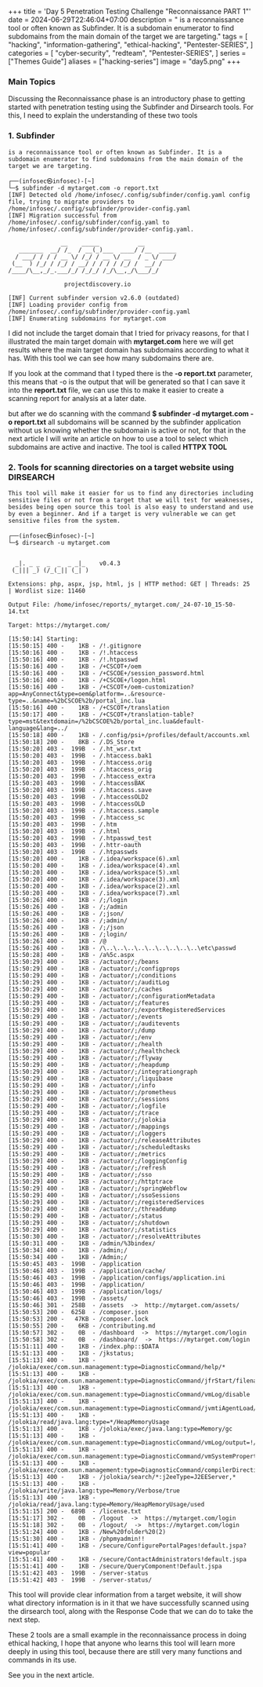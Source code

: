 +++
title = 'Day 5 Penetration Testing Challenge "Reconnaissance PART 1"'
date = 2024-06-29T22:46:04+07:00
description = " is a reconnaissance tool or often known as Subfinder. It is a subdomain enumerator to find subdomains from the main domain of the target we are targeting."
tags = [
    "hacking",
    "information-gathering",
    "ethical-hacking",
    "Pentester-SERIES",
]
categories = [
    "cyber-security",
    "redteam",
    "Pentester-SERIES",
]
series = ["Themes Guide"]
aliases = ["hacking-series"]
image = "day5.png"
+++

### Main Topics

Discussing the Reconnaissance phase is an introductory phase to getting started with penetration testing using the Subfinder and Dirsearch tools. For this, I need to explain the understanding of these two tools

### 1. **Subfinder** 
    is a reconnaissance tool or often known as Subfinder. It is a subdomain enumerator to find subdomains from the main domain of the target we are targeting.

```
┌──(infosec㉿infosec)-[~]
└─$ subfinder -d mytarget.com -o report.txt
[INF] Detected old /home/infosec/.config/subfinder/config.yaml config file, trying to migrate providers to /home/infosec/.config/subfinder/provider-config.yaml
[INF] Migration successful from /home/infosec/.config/subfinder/config.yaml to /home/infosec/.config/subfinder/provider-config.yaml.

               __    _____           __         
   _______  __/ /_  / __(_)___  ____/ /__  _____
  / ___/ / / / __ \/ /_/ / __ \/ __  / _ \/ ___/
 (__  ) /_/ / /_/ / __/ / / / / /_/ /  __/ /    
/____/\__,_/_.___/_/ /_/_/ /_/\__,_/\___/_/

                projectdiscovery.io

[INF] Current subfinder version v2.6.0 (outdated)
[INF] Loading provider config from /home/infosec/.config/subfinder/provider-config.yaml
[INF] Enumerating subdomains for mytarget.com

```

I did not include the target domain that I tried for privacy reasons, for that I illustrated the main target domain with **mytarget.com** here we will get results where the main target domain has subdomains according to what it has. With this tool we can see how many subdomains there are.

If you look at the command that I typed there is the **-o report.txt** parameter, this means that -o is the output that will be generated so that I can save it into the **report.txt** file, we can use this to make it easier to create a scanning report for analysis at a later date.

but after we do scanning with the command **$ subfinder -d mytarget.com -o report.txt** all subdomains will be scanned by the subfinder application without us knowing whether the subdomain is active or not, for that in the next article I will write an article on how to use a tool to select which subdomains are active and inactive. The tool is called **HTTPX TOOL**

### 2. Tools for scanning directories on a target website using **DIRSEARCH**
    This tool will make it easier for us to find any directories including sensitive files or not from a target that we will test for weaknesses, besides being open source this tool is also easy to understand and use by even a beginner. And if a target is very vulnerable we can get sensitive files from the system.

```
┌──(infosec㉿infosec)-[~]
└─$ dirsearch -u mytarget.com            


  _|. _ _  _  _  _ _|_    v0.4.3                                                                                                                             
 (_||| _) (/_(_|| (_| )                                                                                                                                      
                                                                                                                                                             
Extensions: php, aspx, jsp, html, js | HTTP method: GET | Threads: 25 | Wordlist size: 11460

Output File: /home/infosec/reports/_mytarget.com/_24-07-10_15-50-14.txt

Target: https://mytarget.com/

[15:50:14] Starting:                                                                                                                                         
[15:50:15] 400 -    1KB - /!.gitignore
[15:50:16] 400 -    1KB - /!.htaccess                                       
[15:50:16] 400 -    1KB - /!.htpasswd                                       
[15:50:16] 400 -    1KB - /+CSCOT+/oem                                      
[15:50:16] 400 -    1KB - /+CSCOE+/session_password.html                    
[15:50:16] 400 -    1KB - /+CSCOE+/logon.html
[15:50:16] 400 -    1KB - /+CSCOT+/oem-customization?app=AnyConnect&type=oem&platform=..&resource-type=..&name=%2bCSCOE%2b/portal_inc.lua
[15:50:16] 400 -    1KB - /+CSCOT+/translation                              
[15:50:17] 400 -    1KB - /+CSCOT+/translation-table?type=mst&textdomain=/%2bCSCOE%2b/portal_inc.lua&default-language&lang=../
[15:50:18] 400 -    1KB - /.config/psi+/profiles/default/accounts.xml       
[15:50:18] 200 -    8KB - /.DS_Store                                        
[15:50:20] 403 -  199B  - /.ht_wsr.txt                                      
[15:50:20] 403 -  199B  - /.htaccess.bak1                                   
[15:50:20] 403 -  199B  - /.htaccess.orig                                   
[15:50:20] 403 -  199B  - /.htaccess_orig
[15:50:20] 403 -  199B  - /.htaccess_extra
[15:50:20] 403 -  199B  - /.htaccessBAK                                     
[15:50:20] 403 -  199B  - /.htaccess.save
[15:50:20] 403 -  199B  - /.htaccessOLD2
[15:50:20] 403 -  199B  - /.htaccessOLD
[15:50:20] 403 -  199B  - /.htaccess.sample
[15:50:20] 403 -  199B  - /.htaccess_sc                                     
[15:50:20] 403 -  199B  - /.htm
[15:50:20] 403 -  199B  - /.html
[15:50:20] 403 -  199B  - /.htpasswd_test                                   
[15:50:20] 403 -  199B  - /.httr-oauth
[15:50:20] 403 -  199B  - /.htpasswds                                       
[15:50:20] 400 -    1KB - /.idea/workspace(6).xml                           
[15:50:20] 400 -    1KB - /.idea/workspace(4).xml
[15:50:20] 400 -    1KB - /.idea/workspace(5).xml                           
[15:50:20] 400 -    1KB - /.idea/workspace(3).xml                           
[15:50:20] 400 -    1KB - /.idea/workspace(2).xml
[15:50:20] 400 -    1KB - /.idea/workspace(7).xml                           
[15:50:26] 400 -    1KB - /;/login                                          
[15:50:26] 400 -    1KB - /;/admin                                          
[15:50:26] 400 -    1KB - /;json/                                           
[15:50:26] 400 -    1KB - /;admin/                                          
[15:50:26] 400 -    1KB - /;/json                                           
[15:50:26] 400 -    1KB - /;login/                                          
[15:50:26] 400 -    1KB - /@
[15:50:26] 400 -    1KB - /\..\..\..\..\..\..\..\..\..\etc\passwd
[15:50:28] 400 -    1KB - /a%5c.aspx                                        
[15:50:29] 400 -    1KB - /actuator/;/beans                                 
[15:50:29] 400 -    1KB - /actuator/;/configprops                           
[15:50:29] 400 -    1KB - /actuator/;/conditions
[15:50:29] 400 -    1KB - /actuator/;/auditLog
[15:50:29] 400 -    1KB - /actuator/;/caches
[15:50:29] 400 -    1KB - /actuator/;/configurationMetadata
[15:50:29] 400 -    1KB - /actuator/;/features
[15:50:29] 400 -    1KB - /actuator/;/exportRegisteredServices
[15:50:29] 400 -    1KB - /actuator/;/events
[15:50:29] 400 -    1KB - /actuator/;/auditevents
[15:50:29] 400 -    1KB - /actuator/;/dump
[15:50:29] 400 -    1KB - /actuator/;/env
[15:50:29] 400 -    1KB - /actuator/;/health
[15:50:29] 400 -    1KB - /actuator/;/healthcheck
[15:50:29] 400 -    1KB - /actuator/;/flyway
[15:50:29] 400 -    1KB - /actuator/;/heapdump
[15:50:29] 400 -    1KB - /actuator/;/integrationgraph                      
[15:50:29] 400 -    1KB - /actuator/;/liquibase
[15:50:29] 400 -    1KB - /actuator/;/info
[15:50:29] 400 -    1KB - /actuator/;/prometheus
[15:50:29] 400 -    1KB - /actuator/;/sessions
[15:50:29] 400 -    1KB - /actuator/;/logfile
[15:50:29] 400 -    1KB - /actuator/;/trace
[15:50:29] 400 -    1KB - /actuator/;/jolokia
[15:50:29] 400 -    1KB - /actuator/;/mappings
[15:50:29] 400 -    1KB - /actuator/;/loggers
[15:50:29] 400 -    1KB - /actuator/;/releaseAttributes
[15:50:29] 400 -    1KB - /actuator/;/scheduledtasks
[15:50:29] 400 -    1KB - /actuator/;/metrics
[15:50:29] 400 -    1KB - /actuator/;/loggingConfig
[15:50:29] 400 -    1KB - /actuator/;/refresh
[15:50:29] 400 -    1KB - /actuator/;/sso
[15:50:29] 400 -    1KB - /actuator/;/httptrace
[15:50:29] 400 -    1KB - /actuator/;/springWebflow
[15:50:29] 400 -    1KB - /actuator/;/ssoSessions
[15:50:29] 400 -    1KB - /actuator/;/registeredServices
[15:50:29] 400 -    1KB - /actuator/;/threaddump
[15:50:29] 400 -    1KB - /actuator/;/status
[15:50:29] 400 -    1KB - /actuator/;/shutdown
[15:50:29] 400 -    1KB - /actuator/;/statistics
[15:50:30] 400 -    1KB - /actuator/;/resolveAttributes                     
[15:50:31] 400 -    1KB - /admin/%3bindex/                                  
[15:50:34] 400 -    1KB - /admin;/                                          
[15:50:34] 400 -    1KB - /Admin;/                                          
[15:50:45] 403 -  199B  - /application                                      
[15:50:46] 403 -  199B  - /application/cache/                               
[15:50:46] 403 -  199B  - /application/configs/application.ini
[15:50:46] 403 -  199B  - /application/
[15:50:46] 403 -  199B  - /application/logs/                                
[15:50:46] 403 -  199B  - /assets/                                          
[15:50:46] 301 -  258B  - /assets  ->  http://mytarget.com/assets/
[15:50:53] 200 -  625B  - /composer.json                                    
[15:50:53] 200 -   47KB - /composer.lock                                    
[15:50:55] 200 -    6KB - /contributing.md                                  
[15:50:57] 302 -    0B  - /dashboard  ->  https://mytarget.com/login
[15:50:58] 302 -    0B  - /dashboard/  ->  https://mytarget.com/login
[15:51:11] 400 -    1KB - /index.php::$DATA                                 
[15:51:13] 400 -    1KB - /jkstatus;                                        
[15:51:13] 400 -    1KB - /jolokia/exec/com.sun.management:type=DiagnosticCommand/help/*
[15:51:13] 400 -    1KB - /jolokia/exec/com.sun.management:type=DiagnosticCommand/jfrStart/filename=!/tmp!/foo
[15:51:13] 400 -    1KB - /jolokia/exec/com.sun.management:type=DiagnosticCommand/vmLog/disable
[15:51:13] 400 -    1KB - /jolokia/exec/com.sun.management:type=DiagnosticCommand/jvmtiAgentLoad/!/etc!/passwd
[15:51:13] 400 -    1KB - /jolokia/read/java.lang:type=*/HeapMemoryUsage
[15:51:13] 400 -    1KB - /jolokia/exec/java.lang:type=Memory/gc
[15:51:13] 400 -    1KB - /jolokia/exec/com.sun.management:type=DiagnosticCommand/vmLog/output=!/tmp!/pwned
[15:51:13] 400 -    1KB - /jolokia/exec/com.sun.management:type=DiagnosticCommand/vmSystemProperties
[15:51:13] 400 -    1KB - /jolokia/exec/com.sun.management:type=DiagnosticCommand/compilerDirectivesAdd/!/etc!/passwd
[15:51:13] 400 -    1KB - /jolokia/search/*:j2eeType=J2EEServer,*           
[15:51:13] 400 -    1KB - /jolokia/write/java.lang:type=Memory/Verbose/true 
[15:51:13] 400 -    1KB - /jolokia/read/java.lang:type=Memory/HeapMemoryUsage/used
[15:51:15] 200 -  689B  - /license.txt                                      
[15:51:17] 302 -    0B  - /logout  ->  https://mytarget.com/login
[15:51:18] 302 -    0B  - /logout/  ->  https://mytarget.com/login
[15:51:24] 400 -    1KB - /New%20folder%20(2)                               
[15:51:30] 400 -    1KB - /phpmyadmin!!                                     
[15:51:41] 400 -    1KB - /secure/ConfigurePortalPages!default.jspa?view=popular
[15:51:41] 400 -    1KB - /secure/ContactAdministrators!default.jspa        
[15:51:41] 400 -    1KB - /secure/QueryComponent!Default.jspa
[15:51:42] 403 -  199B  - /server-status                                    
[15:51:42] 403 -  199B  - /server-status/ 

```

This tool will provide clear information from a target website, it will show what directory information is in it that we have successfully scanned using the dirsearch tool, along with the Response Code that we can do to take the next step.

These 2 tools are a small example in the reconnaissance process in doing ethical hacking, I hope that anyone who learns this tool will learn more deeply in using this tool, because there are still very many functions and commands in its use.

See you in the next article.